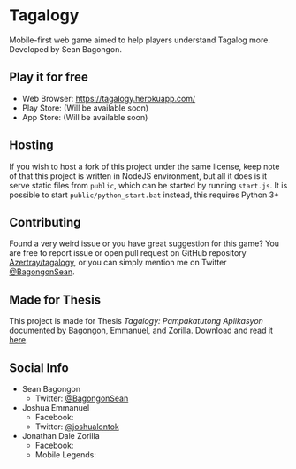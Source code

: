 # Tagalogy
Mobile-first web game aimed to help players understand Tagalog more. Developed by Sean Bagongon.

## Play it for free
- Web Browser: https://tagalogy.herokuapp.com/
- Play Store: (Will be available soon)
- App Store: (Will be available soon)

## Hosting
If you wish to host a fork of this project under the same license, keep note of that this project is written in NodeJS environment, but all it does is it serve static files from `public`, which can be started by running `start.js`. It is possible to start `public/python_start.bat` instead, this requires Python 3+

## Contributing
Found a very weird issue or you have great suggestion for this game? You are free to report issue or open pull request on GitHub repository [Azertray/tagalogy](https://www.github.com/Azertray/tagalogy), or you can simply mention me on Twitter [@BagongonSean](https://www.twitter.com/@BagongonSean/).

## Made for Thesis
This project is made for Thesis _Tagalogy: Pampakatutong Aplikasyon_ documented by Bagongon, Emmanuel, and Zorilla. Download and read it [here](about:blank).

## Social Info
- Sean Bagongon
    - Twitter: [@BagongonSean](https://www.twitter.com/@BagongonSean/)
- Joshua Emmanuel
    - Facebook:
    - Twitter: [@joshualontok](https://www.twitter.com/@joshualontok/)
- Jonathan Dale Zorilla
    - Facebook:
    - Mobile Legends:
